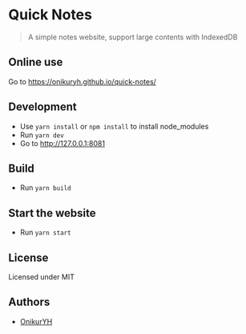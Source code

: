 # Quick Notes

> A simple notes website, support large contents with IndexedDB

## Online use

Go to https://onikuryh.github.io/quick-notes/

## Development

- Use `yarn install` or `npm install` to install node_modules
- Run `yarn dev`
- Go to http://127.0.0.1:8081

## Build

- Run `yarn build`

## Start the website

- Run `yarn start`

## License

Licensed under MIT

## Authors

- [OnikurYH](https://github.com/OnikurYH)
